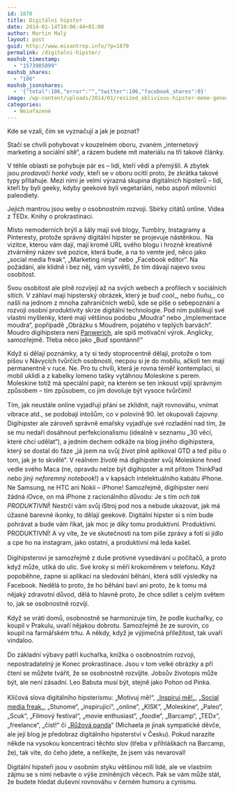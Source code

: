 ```yaml
---
id: 1870
title: Digitální hipster
date: 2014-01-14T10:06:44+01:00
author: Martin Malý
layout: post
guid: http://www.misantrop.info/?p=1870
permalink: /digitalni-hipster/
mashsb_timestamp:
  - "1573985099"
mashsb_shares:
  - "106"
mashsb_jsonshares:
  - '{"total":106,"error":"","twitter":106,"facebook_shares":0}'
image: /wp-content/uploads/2014/01/resized_oblivious-hipster-meme-generator-knows-all-about-technology-uses-a-mac-f58f02.jpg
categories:
  - Nezařazené
---
```

Kde se vzali, čím se vyznačují a jak je poznat?

<!--more-->

Stačí se chvíli pohybovat v kouzelném oboru, zvaném &#8222;internetový marketing a sociální sítě&#8220;, a rázem budete mít materiálu na tři takové články.

V téhle oblasti se pohybuje pár es &#8211; lidí, kteří vědí a přemýšlí. A zbytek jsou _prodavači horké vody_, kteří se v oboru ocitli proto, že zkrátka takové typy přitahuje. Mezi nimi je velmi výrazná skupina digitálních hipsterů &#8211; lidí, kteří by byli geeky, kdyby geekové byli vegetariáni, nebo aspoň milovníci paleodiety.

Jejich mantrou jsou weby o osobnostním rozvoji. Sbírky citátů online. Videa z TEDx. Knihy o prokrastinaci.

Místo nemoderních brýlí a šály mají své blogy, Tumblry, Instagramy a Pinteresty, protože správný digitální hipster se projevuje nástěnkou.  Na vizitce, kterou vám dají, mají kromě URL svého blogu i hrozně kreativně ztvárněný název své pozice, která bude, a na to vemte jed, něco jako &#8222;social media freak&#8220;, &#8222;Marketing ninja&#8220; nebo &#8222;Facebook editor&#8220;. Na požádání, ale klidně i bez něj, vám vysvětlí, že tím dávají najevo svou osobitost.

Svou osobitost ale plně rozvíjejí až na svých webech a profilech v sociálních sítích. V záhlaví mají hipsterský obrázek, který je buď _cool__, nebo ňuňu_, co našli na jednom z mnoha zahraničních webů, kde se píše o sebepoznání a rozvoji osobní produktivity skrze digitální technologie. Pod ním publikují své vlastní myšlenky, které mají většinou podobu &#8222;Moudra&#8220; nebo &#8222;Implementace moudra&#8220;, popřípadě &#8222;Obrázku s Moudrem, pojatého v teplých barvách&#8220;. Moudro digihipstera není [Panwerich](http://www.misantrop.info/panwerich/ "Panwerich"), ale spíš motivační výrok. Anglicky, samozřejmě. Třeba něco jako &#8222;Buď spontánní!&#8220;

Když si dělají poznámky, a ty si tedy stoprocentně dělají, protože o tom píšou v Návycích tvůrčích osobností, necpou si je do mobilu, ačkoli ten mají permanentně v ruce. Ne. Pro tu chvíli, která je rovna téměř kontemplaci, si mobil uklidí a z kabelky lomeno tašky vytáhnou Moleskine s perem. Moleskine totiž má speciální papír, na kterém se ten inkoust vpíjí správným způsobem &#8211; tím způsobem, co jim dovoluje být vysoce tvůrčími!

<span style="line-height: 1.5em;">Tím, jak neustále online vyjadřují přání se zklidnit, najít rovnováhu, vnímat vibrace atd., se podobají intošům, co v polovině 90. let okupovali čajovny. Digihipster ale zároveň správně emařsky vyjadřuje své rozladění nad tím, že se mu nedaří dosáhnout perfekcionalismu (ideálně v seznamu &#8222;30 věcí, které chci udělat&#8220;), a jedním dechem odkáže na blog jiného digihipstera, který se dostal do fáze &#8222;já jsem na svůj život plně aplikoval GTD a teď píšu o tom, jak je to skvělé&#8220;. V reálném životě má digihipster svůj Moleskine hned vedle svého Maca (ne, opravdu nelze být digihipster a mít přitom ThinkPad nebo jiný <em>neforemný notebook</em>!) a v kapsách intelektuálního kabátu iPhone. Ne Samsung, ne HTC ani Nokii &#8211; iPhone! Samozřejmě, digihipster není žádná iOvce, on má iPhone z racionálního důvodu: Je s tím <em>och tak PRODUKTIVNÍ</em>! Nestrčí vám svůj iStroj pod nos a nebude ukazovat, jak má úžasné barevné ikonky, to dělají geekové. Digitální hipster si s ním bude pohrávat a bude vám říkat, jak moc je díky tomu produktivní. Produktivní. PRODUKTIVNÍ! A vy víte, že ve skutečnosti na tom píše zprávy a fotí si jídlo a cpe ho na instagram, jako ostatní, a produktivní má leda kašel.</span>

<span style="line-height: 1.5em;">Digihipsterovi je samozřejmě z duše protivné vysedávání u počítačů, a proto když může, utíká do ulic. Své kroky si měří krokoměrem v telefonu. Když popoběhne, zapne si aplikaci na sledování běhání, která sdílí výsledky na Facebook. Nedělá to proto, že ho běhání baví ani proto, že k tomu má nějaký zdravotní důvod, dělá to hlavně proto, že chce sdílet s celým světem to, jak se osobnostně rozvíjí.</span>

Když se vrátí domů, osobnostně se harmonizuje tím, že podle kuchařky, co koupil v Prakulu, uvaří nějakou dobrotu. Samozřejmě že ze surovin, co koupil na farmářském trhu. A někdy, když je výjimečná příležitost, tak uvaří vindaloo.

<span style="line-height: 1.5em;">Do základní výbavy patří kuchařka, knížka o osobnostním rozvoji, nepostradatelný je Konec prokrastinace. Jsou v tom velké obrázky a při čtení se můžete tvářit, že se osobnostně rozvíjíte. Jobsův životopis může být, ale není zásadní. Leo Babuta musí být, stejně jako Pohon od Pinka.</span>

Klíčová slova digitálního hipsterismu: &#8222;Motivuj mě!&#8220;, &#8222;[Inspiruj mě!](http://finmag.penize.cz/kaleidoskop/279610-mor-jmenem-inspirace)&#8222;, <span style="line-height: 1.5em;">&#8222;<a href="http://www.lenilumpik.cz/2013/12/dreams-are-made-to-happen-always/">Social media freak</a>&#8222;, &#8222;Stunome&#8220;, &#8222;inspirující&#8220;, &#8222;online&#8220;, &#8222;KISK&#8220;, &#8222;Moleskine&#8220;, &#8222;Paleo&#8220;, &#8222;Scuk&#8220;, &#8222;Filmový festival&#8220;, &#8222;movie enthusiast&#8220;, &#8222;foodie&#8220;, &#8222;Barcamp&#8220;, &#8222;TEDx&#8220;, &#8222;freelance&#8220;, &#8222;číst!&#8220; či &#8222;<a href="http://ruzovapanda.blogspot.cz/">Růžová panda</a>&#8220; (Michaela je jinak sympatické děvče, ale její blog je předobraz digitálního hipsterství v Česku). Pokud narazíte někde na vysokou koncentraci těchto slov (třeba v přihláškách na Barcamp, že), tak víte, do čeho jdete, a neříkejte, že jsem vás nevaroval!</span>

Digitální hipsteři jsou v osobním styku většinou milí lidé, ale ve vlastním zájmu se s nimi nebavte o výše zmíněných věcech. Pak se vám může stát, že budete hledat duševní rovnováhu v černém humoru a cynismu.